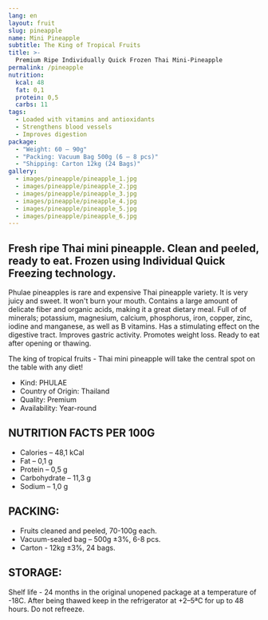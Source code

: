 ```yaml
---
lang: en
layout: fruit
slug: pineapple
name: Mini Pineapple
subtitle: The King of Tropical Fruits
title: >-
  Premium Ripe Individually Quick Frozen Thai Mini-Pineapple
permalink: /pineapple
nutrition:
  kcal: 48
  fat: 0,1
  protein: 0,5
  carbs: 11
tags:
  - Loaded with vitamins and antioxidants
  - Strengthens blood vessels
  - Improves digestion
package:
  - "Weight: 60 — 90g"
  - "Packing: Vacuum Bag 500g (6 — 8 pcs)"
  - "Shipping: Carton 12kg (24 Bags)"
gallery:
  - images/pineapple/pineapple_1.jpg
  - images/pineapple/pineapple_2.jpg
  - images/pineapple/pineapple_3.jpg
  - images/pineapple/pineapple_4.jpg
  - images/pineapple/pineapple_5.jpg
  - images/pineapple/pineapple_6.jpg
---
```


## Fresh ripe Thai mini pineapple. Clean and peeled, ready to eat. Frozen using Individual Quick Freezing technology.

Phulae pineapples is rare and expensive Thai pineapple variety. It is very
juicy and sweet. It won't burn your mouth. Contains a large amount of delicate
fiber and organic acids, making it a great dietary meal. Full of of minerals;
potassium, magnesium, calcium, phosphorus, iron, copper, zinc, iodine and
manganese, as well as B vitamins. Has a stimulating effect on the digestive
tract. Improves gastric activity. Promotes weight loss. Ready to eat after opening or thawing.

The king of tropical fruits - Thai mini pineapple will take the central spot
on the table with any diet!

* Kind: PHULAE
* Country of Origin: Thailand
* Quality: Premium
* Availability: Year-round

## NUTRITION FACTS PER 100G

* Calories – 48,1 kCal
* Fat – 0,1 g
* Protein – 0,5 g
* Carbohydrate – 11,3 g
* Sodium – 1,0 g

## PACKING:

* Fruits cleaned and peeled, 70-100g each.
* Vacuum-sealed bag – 500g ±3%, 6-8 pcs.
* Carton - 12kg ±3%, 24 bags.

## STORAGE:

Shelf life - 24 months in the original unopened package at a temperature of -18С.
After being thawed keep in the refrigerator at +2–5ªС for up to 48 hours.
Do not refreeze.
